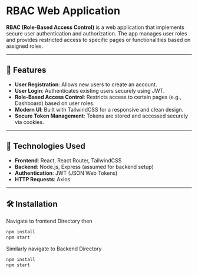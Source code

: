 # RBAC Web Application

**RBAC (Role-Based Access Control)** is a web application that implements secure user authentication and authorization. The app manages user roles and provides restricted access to specific pages or functionalities based on assigned roles.

---

## 🌟 Features

- **User Registration**: Allows new users to create an account.
- **User Login**: Authenticates existing users securely using JWT.
- **Role-Based Access Control**: Restricts access to certain pages (e.g., Dashboard) based on user roles.
- **Modern UI**: Built with TailwindCSS for a responsive and clean design.
- **Secure Token Management**: Tokens are stored and accessed securely via cookies.

---

## 🚀 Technologies Used

- **Frontend**: React, React Router, TailwindCSS
- **Backend**: Node.js, Express (assumed for backend setup)
- **Authentication**: JWT (JSON Web Tokens)
- **HTTP Requests**: Axios

---


## 🛠️ Installation

   Navigate to frontend Directory then
   ```bash
   npm install
   npm start
   ```
   Similarly navigate to Backend Directory
   ```bash
   npm install
   npm start
   ```
   

